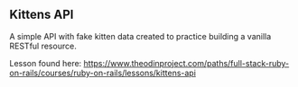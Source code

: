 ## Kittens API

A simple API with fake kitten data created to practice building a vanilla RESTful resource.

Lesson found here: https://www.theodinproject.com/paths/full-stack-ruby-on-rails/courses/ruby-on-rails/lessons/kittens-api